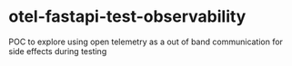# otel-fastapi-test-observability
POC to explore using open telemetry as a out of band communication for side effects during testing
